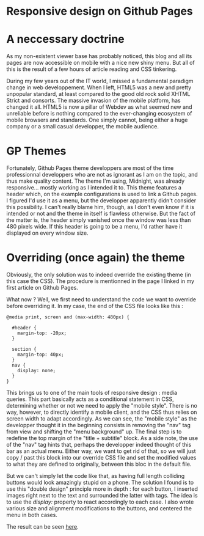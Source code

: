 # Responsive design on Github Pages

# A neccessary doctrine
As my non-existent viewer base has probably noticed, this blog and all its pages are now accessible on mobile with a nice new shiny menu.
But all of this is the result of a few hours of article reading and CSS tinkering. 

During my few years out of the IT world, I missed a fundamental paradigm change in web developpement. When I left, HTML5 was a new and pretty unpopular standard, at least compared to the good old rock solid XHTML Strict and consorts.
The massive invasion of the mobile platform, has changed it all. HTML5 is now a pillar of Webdev as what seemed new and unreliable before is nothing compared to the ever-changing ecosystem of mobile browsers and standards. 
One simply cannot, being either a huge company or a small casual developper, the mobile audience. 

# GP Themes
Fortunately, Github Pages theme developpers are most of the time professionnal developpers who are not as ignorant as I am on the topic, and thus make quality content.
The theme I'm using, Midnight, was already responsive... mostly working as I intended it to. 
This theme features a header which, on the example configurations is used to link a Github pages. I figured I'd use it as a menu, but the developper apparently didn't consider this possibility. 
I can't really blame him, though, as I don't even know if it is intended or not and the theme in itself is flawless otherwise. 
But the fact of the matter is, the header simply vanished once the window was less than 480 pixels wide. 
If this header is going to be a menu, I'd rather have it displayed on every window size. 

# Overriding (once again) the theme
Obviously, the only solution was to indeed override the existing theme (in this case the CSS). 
The procedure is mentionned in the page I linked in my first article on Github Pages. 

What now ? 
Well, we first need to understand the code we want to override before overriding it. In my case, the end of the CSS file looks like this : 

	@media print, screen and (max-width: 480px) {

	  #header {
		margin-top: -20px;
	  }

	  section {
		margin-top: 40px;
	  }
	  nav {
		display: none;
	  }
	}

This brings us to one of the main tools of responsive design : media queries. This part basically acts as a conditional statement in CSS, determining whether or not we need to apply the "mobile style".
There is no way, however, to directly identify a mobile client, and the CSS thus relies on screen width to adapt accordingly.
As we can see, the "mobile style" as the developper thought it in the beginning consists in removing the "nav" tag from view and shifting the "menu background" up. 
The final step is to redefine the top margin of the "title + subtitle" block. As a side note, the use of the "nav" tag hints that, perhaps the developper indeed thought of this bar as an actual menu.
Either way, we want to get rid of that, so we will just copy / past this block into our override CSS file and set the modified values to what they are defined to originally, between this bloc in the default file.

But we can't simply let the code like that, as having full length colliding buttons would look amazingly stupid on a phone. 
The solution I found is to use this "double design" principle more in depth : for each button, I inserted images right next to the text and surrounded the latter with *<span></span>* tags.
The idea is to use the *display:* property to react accordingly to each case.
I also wrote various size and alignment modifications to the buttons, and centered the menu in both cases. 

The result can be seen [here](https://github.com/Epistam/epistam.github.io/blob/master/assets/css/style.scss).
